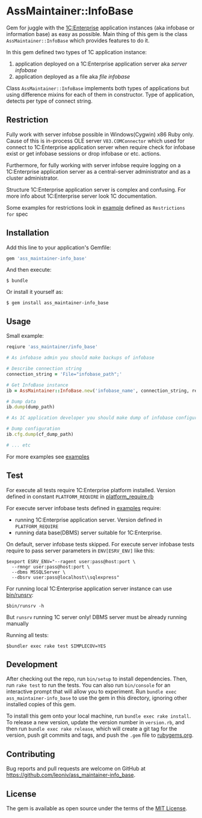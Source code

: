 # AssMaintainer::InfoBase

Gem for juggle with the [1C:Enterprise](http://1c.ru) application instances
(aka infobase or information base) as easy as possible.
Main thing of this gem is the class `AssMaintainer::InfoBase` which provides
features to do it.

In this gem defined two types of 1C application instance:

1. application deployed on a 1C:Enterprise application server aka *server infobase*
2. application deployed as a file aka *file infobase*

Class `AssMaintainer::InfoBase` implements both types of applications but using
difference mixins for each of them in constructor. Type of application,
detects per type of connect string.

## Restriction

Fully work with server infobse possible in Windows(Cygwin)
x86 Ruby only. Cause of this is in-process OLE server `V83.COMConnector` which
used for connect to 1C:Enterprise application server when require check for
infobase exist or get infobase sessions or drop infobase or etc. actions.

Furthermore, for fully working with server infobse require logging on a
1C:Enterprise application server as a central-server administrator and
as a cluster administrator.

Structure 1C:Enterprise application server is complex and confusing.
For more info about 1C:Enterprise server look 1C documentation.

Some examples for restrictions look in
[example](./test/ass_maintainer/examples_test.rb) defined as `Restrictions for`
spec

## Installation

Add this line to your application's Gemfile:

```ruby
gem 'ass_maintainer-info_base'
```

And then execute:

    $ bundle

Or install it yourself as:

    $ gem install ass_maintainer-info_base

## Usage

Small example:

```ruby
reqiure 'ass_maintainer/info_base'

# As infobase admin you should make backups of infobase

# Describe connection string
connection_string = 'File="infobase_path";'

# Get InfoBase instance
ib = AssMaintainer::InfoBase.new('infobase_name', connection_string, read_only)

# Dump data
ib.dump(dump_path)

# As 1C application developer you should make dump of infobase configuration

# Dump configuration
ib.cfg.dump(cf_dump_path)

# ... etc
```

For more examples see [examples](./test/ass_maintainer/examples_test.rb)

## Test

For execute all tests require 1C:Enterprise platform installed.
Version defined in constant `PLATFORM_REQUIRE` in
[platform_require.rb](./test/test_helper/platform_require.rb)

For execute server infobase tests defined in
[examples](./test/ass_maintainer/examples_test.rb) require:
- running 1C:Enterprise application server. Version defined in `PLATFORM_REQUIRE`
- running data base(DBMS) server suitable for 1C:Enterprise.

On default, server infobase tests skipped. For execute server infobase tests
require to pass server parameters in `ENV[ESRV_ENV]` like this:

```
$export ESRV_ENV="--ragent user:pass@host:port \
  --rmngr user:pass@host:port \
  --dbms MSSQLServer \
  --dbsrv user:pass@localhost\\sqlexpress"
```

For running local 1C:Enterprise application server instance can use
[bin/runsrv](bin/runsrv):

    $bin/runsrv -h

But `runsrv` running 1C server only! DBMS server must be already running manually

Running all tests:

    $bundler exec rake test SIMPLECOV=YES

## Development

After checking out the repo, run `bin/setup` to install dependencies. Then, run `rake test` to run the tests. You can also run `bin/console` for an interactive prompt that will allow you to experiment. Run `bundle exec ass_maintainer-info_base` to use the gem in this directory, ignoring other installed copies of this gem.

To install this gem onto your local machine, run `bundle exec rake install`. To release a new version, update the version number in `version.rb`, and then run `bundle exec rake release`, which will create a git tag for the version, push git commits and tags, and push the `.gem` file to [rubygems.org](https://rubygems.org).

## Contributing

Bug reports and pull requests are welcome on GitHub at https://github.com/leoniv/ass_maintainer-info_base.


## License

The gem is available as open source under the terms of the [MIT License](http://opensource.org/licenses/MIT).

